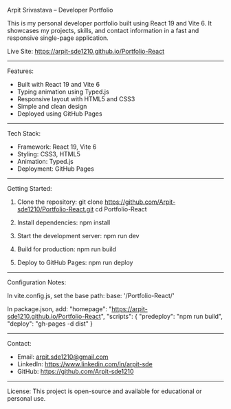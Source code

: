 Arpit Srivastava – Developer Portfolio

This is my personal developer portfolio built using React 19 and Vite 6. It showcases my projects, skills, and contact information in a fast and responsive single-page application.

Live Site: https://arpit-sde1210.github.io/Portfolio-React

---

Features:
- Built with React 19 and Vite 6
- Typing animation using Typed.js
- Responsive layout with HTML5 and CSS3
- Simple and clean design
- Deployed using GitHub Pages

---

Tech Stack:
- Framework: React 19, Vite 6
- Styling: CSS3, HTML5
- Animation: Typed.js
- Deployment: GitHub Pages

---

Getting Started:

1. Clone the repository:
   git clone https://github.com/Arpit-sde1210/Portfolio-React.git
   cd Portfolio-React

2. Install dependencies:
   npm install

3. Start the development server:
   npm run dev

4. Build for production:
   npm run build

5. Deploy to GitHub Pages:
   npm run deploy

---

Configuration Notes:

In vite.config.js, set the base path:
  base: '/Portfolio-React/'

In package.json, add:
  "homepage": "https://arpit-sde1210.github.io/Portfolio-React",
  "scripts": {
    "predeploy": "npm run build",
    "deploy": "gh-pages -d dist"
  }

---

Contact:
- Email: arpit.sde1210@gmail.com
- LinkedIn: https://www.linkedin.com/in/arpit-sde
- GitHub: https://github.com/Arpit-sde1210

---

License:
This project is open-source and available for educational or personal use.
